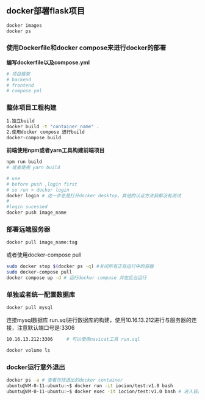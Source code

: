 ## docker部署flask项目

```bash
docker images
docker ps
```

### 使用Dockerfile和docker compose来进行docker的部署

**编写dockerfile以及compose.yml**

```python
# 项目框架
# backend 
# frontend
# compose.yml
```

### 整体项目工程构建

```bash
1.独立build
docker build -t "container_name" .
2.使用docker compose 进行build
docker-compose build
```

**前端使用npm或者yarn工具构建前端项目**

```python
npm run build
# 或者使用 yarn build 
```

```bash
# use
# before push ,login first
# so run > docker login
docker login # 这一步总是打开docker desktop，其他的认证方法我都没有测试 
# 
#login sucessed
docker push image_name
```



### 部署远端服务器

```bash
docker pull image_name:tag
```

或者使用docker-compose pull

```bash
sudo docker stop $(docker ps -q) #关闭所有正在运行中的容器
sudo docker-compose pull
docker compose up -d # 运行docker compose 并在后台运行
```

### 单独或者统一配置数据库

```bash
docker pull mysql
```

连接mysql数据库
run.sql进行数据库的构建，使用10.16.13.212进行与服务器的连接，注意默认端口号是:3306

```bash
10.16.13.212:3306     # 可以使用navicat工具 run.sql
```

```bash
docker volume ls

```

### docker运行意外退出

```bash
docker ps -a # 查看包括退出的docker container
ubuntu@VM-0-11-ubuntu:~$ docker run -it iocion/test:v1.0 bash
ubuntu@VM-0-11-ubuntu:~$ docker exec -it iocion/test:v1.0 bash # 进入容器内部进行操作
```



